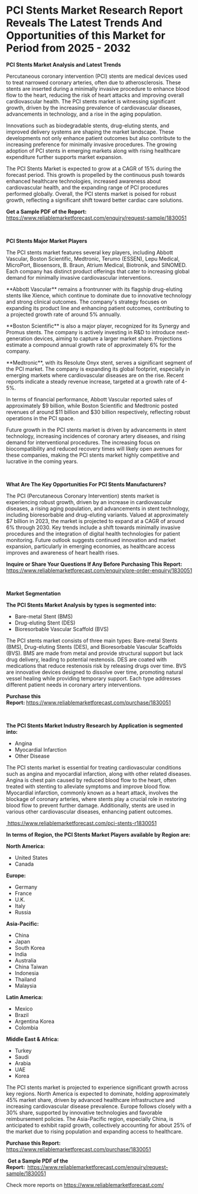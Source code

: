 <p><h1>PCI Stents Market Research Report Reveals The Latest Trends And Opportunities of this Market for Period from 2025 - 2032</h1></p><p><strong>PCI Stents Market Analysis and Latest Trends</strong></p>
<p><p>Percutaneous coronary intervention (PCI) stents are medical devices used to treat narrowed coronary arteries, often due to atherosclerosis. These stents are inserted during a minimally invasive procedure to enhance blood flow to the heart, reducing the risk of heart attacks and improving overall cardiovascular health. The PCI stents market is witnessing significant growth, driven by the increasing prevalence of cardiovascular diseases, advancements in technology, and a rise in the aging population.</p><p>Innovations such as biodegradable stents, drug-eluting stents, and improved delivery systems are shaping the market landscape. These developments not only enhance patient outcomes but also contribute to the increasing preference for minimally invasive procedures. The growing adoption of PCI stents in emerging markets along with rising healthcare expenditure further supports market expansion.</p><p>The PCI Stents Market is expected to grow at a CAGR of 15% during the forecast period. This growth is propelled by the continuous push towards enhanced healthcare technologies, increased awareness about cardiovascular health, and the expanding range of PCI procedures performed globally. Overall, the PCI stents market is poised for robust growth, reflecting a significant shift toward better cardiac care solutions.</p></p>
<p><strong>Get a Sample PDF of the Report:&nbsp;</strong> <a href="https://www.reliablemarketforecast.com/enquiry/request-sample/1830051?utm_campaign=2314&utm_medium=2&utm_source=Github&utm_content=ia&utm_term=04032025&utm_id=pci-stents">https://www.reliablemarketforecast.com/enquiry/request-sample/1830051</a></p>
<p>&nbsp;</p>
<p><strong>PCI Stents Major Market Players</strong></p>
<p><p>The PCI stents market features several key players, including Abbott Vascular, Boston Scientific, Medtronic, Terumo (ESSEN), Lepu Medical, MicroPort, Biosensors, B. Braun, Atrium Medical, Biotronik, and SINOMED. Each company has distinct product offerings that cater to increasing global demand for minimally invasive cardiovascular interventions.</p><p>**Abbott Vascular** remains a frontrunner with its flagship drug-eluting stents like Xience, which continue to dominate due to innovative technology and strong clinical outcomes. The company's strategy focuses on expanding its product line and enhancing patient outcomes, contributing to a projected growth rate of around 5% annually.</p><p>**Boston Scientific** is also a major player, recognized for its Synergy and Promus stents. The company is actively investing in R&D to introduce next-generation devices, aiming to capture a larger market share. Projections estimate a compound annual growth rate of approximately 6% for the company.</p><p>**Medtronic**, with its Resolute Onyx stent, serves a significant segment of the PCI market. The company is expanding its global footprint, especially in emerging markets where cardiovascular diseases are on the rise. Recent reports indicate a steady revenue increase, targeted at a growth rate of 4-5%.</p><p>In terms of financial performance, Abbott Vascular reported sales of approximately $9 billion, while Boston Scientific and Medtronic posted revenues of around $11 billion and $30 billion respectively, reflecting robust operations in the PCI space.</p><p>Future growth in the PCI stents market is driven by advancements in stent technology, increasing incidences of coronary artery diseases, and rising demand for interventional procedures. The increasing focus on biocompatibility and reduced recovery times will likely open avenues for these companies, making the PCI stents market highly competitive and lucrative in the coming years.</p></p>
<p>&nbsp;</p>
<p><strong>What Are The Key Opportunities For PCI Stents Manufacturers?</strong></p>
<p><p>The PCI (Percutaneous Coronary Intervention) stents market is experiencing robust growth, driven by an increase in cardiovascular diseases, a rising aging population, and advancements in stent technology, including bioresorbable and drug-eluting variants. Valued at approximately $7 billion in 2023, the market is projected to expand at a CAGR of around 6% through 2030. Key trends include a shift towards minimally invasive procedures and the integration of digital health technologies for patient monitoring. Future outlook suggests continued innovation and market expansion, particularly in emerging economies, as healthcare access improves and awareness of heart health rises.</p></p>
<p><strong>Inquire or Share Your Questions If Any Before Purchasing This Report:</strong> <a href="https://www.reliablemarketforecast.com/enquiry/pre-order-enquiry/1830051?utm_campaign=2314&utm_medium=2&utm_source=Github&utm_content=ia&utm_term=04032025&utm_id=pci-stents">https://www.reliablemarketforecast.com/enquiry/pre-order-enquiry/1830051</a></p>
<p>&nbsp;</p>
<p><strong>Market Segmentation</strong></p>
<p><strong>The PCI Stents Market Analysis by types is segmented into:</strong></p>
<p><ul><li>Bare-metal Stent (BMS)</li><li>Drug-eluting Stent (DES)</li><li>Bioresorbable Vascular Scaffold (BVS)</li></ul></p>
<p><p>The PCI stents market consists of three main types: Bare-metal Stents (BMS), Drug-eluting Stents (DES), and Bioresorbable Vascular Scaffolds (BVS). BMS are made from metal and provide structural support but lack drug delivery, leading to potential restenosis. DES are coated with medications that reduce restenosis risk by releasing drugs over time. BVS are innovative devices designed to dissolve over time, promoting natural vessel healing while providing temporary support. Each type addresses different patient needs in coronary artery interventions.</p></p>
<p><strong>Purchase this Report:&nbsp;</strong><a href="https://www.reliablemarketforecast.com/purchase/1830051?utm_campaign=2314&utm_medium=2&utm_source=Github&utm_content=ia&utm_term=04032025&utm_id=pci-stents">https://www.reliablemarketforecast.com/purchase/1830051</a></p>
<p>&nbsp;</p>
<p><strong>The PCI Stents Market Industry Research by Application is segmented into:</strong></p>
<p><ul><li>Angina</li><li>Myocardial Infarction</li><li>Other Disease</li></ul></p>
<p><p>The PCI stents market is essential for treating cardiovascular conditions such as angina and myocardial infarction, along with other related diseases. Angina is chest pain caused by reduced blood flow to the heart, often treated with stenting to alleviate symptoms and improve blood flow. Myocardial infarction, commonly known as a heart attack, involves the blockage of coronary arteries, where stents play a crucial role in restoring blood flow to prevent further damage. Additionally, stents are used in various other cardiovascular diseases, enhancing patient outcomes.</p></p>
<p><a href="https://www.reliablemarketforecast.com/pci-stents-r1830051?utm_campaign=2314&utm_medium=2&utm_source=Github&utm_content=ia&utm_term=04032025&utm_id=pci-stents">&nbsp;https://www.reliablemarketforecast.com/pci-stents-r1830051</a></p>
<p><strong>In terms of Region, the PCI Stents Market Players available by Region are:</strong></p>
<p>
    <p> <strong> North America: </strong>
        <ul>
            <li>United States</li>
            <li>Canada</li>
        </ul>
        </p> 
    <p> <strong> Europe: </strong>
        <ul>
            <li>Germany</li>
            <li>France</li>
            <li>U.K.</li>
            <li>Italy</li>
            <li>Russia</li>
        </ul>
        </p> 
    <p> <strong> Asia-Pacific: </strong>
        <ul>
            <li>China</li>
            <li>Japan</li>
            <li>South Korea</li>
            <li>India</li>
            <li>Australia</li>
            <li>China Taiwan</li>
            <li>Indonesia</li>
            <li>Thailand</li>
            <li>Malaysia</li>
        </ul>
        </p> 
    <p> <strong> Latin America: </strong>
        <ul>
            <li>Mexico</li>
            <li>Brazil</li>
            <li>Argentina Korea</li>
            <li>Colombia</li>
        </ul>
        </p> 
    <p> <strong> Middle East & Africa: </strong>
        <ul>
            <li>Turkey</li>
            <li>Saudi</li>
            <li>Arabia</li>
            <li>UAE</li>
            <li>Korea</li>
        </ul>
    </p>
    </p>
<p><p>The PCI stents market is projected to experience significant growth across key regions. North America is expected to dominate, holding approximately 45% market share, driven by advanced healthcare infrastructure and increasing cardiovascular disease prevalence. Europe follows closely with a 30% share, supported by innovative technologies and favorable reimbursement policies. The Asia-Pacific region, especially China, is anticipated to exhibit rapid growth, collectively accounting for about 25% of the market due to rising population and expanding access to healthcare.</p></p>
<p><strong>Purchase this Report: </strong><a href="https://www.reliablemarketforecast.com/purchase/1830051?utm_campaign=2314&utm_medium=2&utm_source=Github&utm_content=ia&utm_term=04032025&utm_id=pci-stents">https://www.reliablemarketforecast.com/purchase/1830051</a></p>
<p>&nbsp;<strong>Get a Sample PDF of the Report:&nbsp;&nbsp;</strong><a href="https://www.reliablemarketforecast.com/enquiry/request-sample/1830051?utm_campaign=2314&utm_medium=2&utm_source=Github&utm_content=ia&utm_term=04032025&utm_id=pci-stents">https://www.reliablemarketforecast.com/enquiry/request-sample/1830051</a></p>
<p><strong></strong></p>
<p>Check more reports on <a href="https://www.reliablemarketforecast.com/?utm_campaign=2314&utm_medium=2&utm_source=Github&utm_content=ia&utm_term=04032025&utm_id=pci-stents">https://www.reliablemarketforecast.com/</a></p>